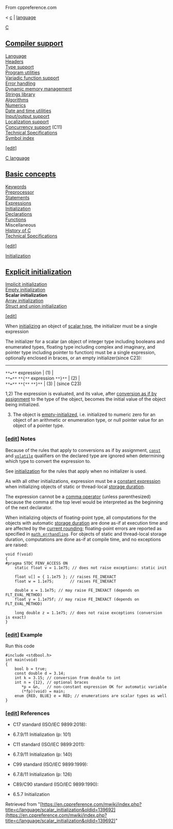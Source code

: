 From cppreference.com

< [c](../../c.html "c")‎ | [language](../language.html "c/language")

[ C](../../c.html "c")

[Compiler support](../compiler_support.html "c/compiler support")  
---  
[Language](../language.html "c/language")  
[Headers](../header.html "c/header")  
[Type support](../types.html "c/types")  
[Program utilities](../program.html "c/program")  
[Variadic function support](../variadic.html "c/variadic")  
[Error handling](../error.html "c/error")  
[Dynamic memory management](../memory.html "c/memory")  
[Strings library](../string.html "c/string")  
[Algorithms](../algorithm.html "c/algorithm")  
[Numerics](../numeric.html "c/numeric")  
[Date and time utilities](../chrono.html "c/chrono")  
[Input/output support](../io.html "c/io")  
[Localization support](../locale.html "c/locale")  
[Concurrency support](../thread.html "c/thread") (C11)  
[Technical Specifications](../experimental.html "c/experimental")  
[Symbol index](../index.html "c/symbol index")  
  
[[edit]](https://en.cppreference.com/mwiki/index.php?title=Template:c/navbar_content&action=edit)

[ C language](../language.html "c/language")

[Basic concepts](basic_concepts.html "c/language/basic concepts")  
---  
[ Keywords](../keyword.html "c/keyword")  
[ Preprocessor](../preprocessor.html "c/preprocessor")  
[ Statements](statements.html "c/language/statements")  
[ Expressions](operators.html "c/language/expressions")  
[ Initialization](initialization.html "c/language/initialization")  
[ Declarations](declarations.html "c/language/declarations")  
[ Functions](functions.html "c/language/functions")  
Miscellaneous  
[ History of C](history.html "c/language/history")  
[Technical Specifications](../experimental.html "c/experimental")  
  
[[edit]](https://en.cppreference.com/mwiki/index.php?title=Template:c/language/navbar_content&action=edit)

[ Initialization](initialization.html "c/language/initialization")

[ Explicit initialization](initialization.html#Explicit_initialization "c/language/initialization")  
---  
[ Implicit initialization](initialization.html#Implicit_initialization "c/language/initialization")  
[ Empty initialization](initialization.html#Empty_initialization "c/language/initialization")  
**Scalar initialization**  
[ Array initialization](array_initialization.html "c/language/array initialization")  
[ Struct and union initialization](struct_initialization.html "c/language/struct initialization")  
  
[[edit]](https://en.cppreference.com/mwiki/index.php?title=Template:c/language/initialization/navbar_content&action=edit)

When [initializing](initialization.html "c/language/initialization") an object of [scalar type](compatible_type.html#Type_groups "c/language/type"), the initializer must be a single expression 

The initializer for a scalar (an object of integer type including booleans and enumerated types, floating type including complex and imaginary, and pointer type including pointer to function) must be a single expression, optionally enclosed in braces, or an empty initializer(since C23):   
  
---  
`**=**` expression |  (1)  |   
`**=**` `**{**` expression `**}**` |  (2)  |   
`**=**` `**{**` `**}**` |  (3)  |  (since C23)  
  
1,2) The expression is evaluated, and its value, after [conversion as if by assignment](conversion.html "c/language/conversion") to the type of the object, becomes the initial value of the object being initialized.

3) The object is [empty-initialized](initialization.html#Empty_initialization "c/language/initialization"), i.e. initialized to numeric zero for an object of an arithmetic or enumeration type, or null pointer value for an object of a pointer type.

### [[edit](https://en.cppreference.com/mwiki/index.php?title=c/language/scalar_initialization&action=edit&section=1 "Edit section: Notes")] Notes

Because of the rules that apply to conversions as if by assignment, [`const`](const.html "c/language/const") and [`volatile`](volatile.html "c/language/volatile") qualifiers on the declared type are ignored when determining which type to convert the expression to. 

See [initialization](initialization.html "c/language/initialization") for the rules that apply when no initializer is used. 

As with all other initializations, expression must be a [constant expression](constant_expression.html "c/language/constant expression") when initializing objects of static or thread-local [storage duration](storage_class_specifiers.html "c/language/storage duration"). 

The expression cannot be a [comma operator](operator_other.html#Comma_operator "c/language/operator other") (unless parenthesized) because the comma at the top level would be interpreted as the beginning of the next declarator. 

When initializing objects of floating-point type, all computations for the objects with automatic [storage duration](storage_class_specifiers.html "c/language/storage duration") are done as-if at execution time and are affected by the [current rounding](../numeric/fenv/FE_round.html "c/numeric/fenv/FE round"); floating-point errors are reported as specified in [`math_errhandling`](../numeric/math/math_errhandling.html "c/numeric/math/math errhandling"). For objects of static and thread-local storage duration, computations are done as-if at compile time, and no exceptions are raised: 
    
    
    void f(void)
    {
    #pragma STDC FENV_ACCESS ON
        static float v = 1.1e75; // does not raise exceptions: static init
     
        float u[] = { 1.1e75 }; // raises FE_INEXACT
        float w = 1.1e75;       // raises FE_INEXACT
     
        double x = 1.1e75; // may raise FE_INEXACT (depends on FLT_EVAL_METHOD)
        float y = 1.1e75f; // may raise FE_INEXACT (depends on FLT_EVAL_METHOD)
     
        long double z = 1.1e75; // does not raise exceptions (conversion is exact)
    }

### [[edit](https://en.cppreference.com/mwiki/index.php?title=c/language/scalar_initialization&action=edit&section=2 "Edit section: Example")] Example

Run this code
    
    
    #include <stdbool.h>
    int main(void)
    {
        bool b = true;
        const double d = 3.14;
        int k = 3.15; // conversion from double to int
        int n = {12}, // optional braces
           *p = &n,   // non-constant expression OK for automatic variable
           (*fp)(void) = main;
        enum {RED, BLUE} e = RED; // enumerations are scalar types as well
    }

### [[edit](https://en.cppreference.com/mwiki/index.php?title=c/language/scalar_initialization&action=edit&section=3 "Edit section: References")] References

  * C17 standard (ISO/IEC 9899:2018): 



    

  * 6.7.9/11 Initialization (p: 101) 



  * C11 standard (ISO/IEC 9899:2011): 



    

  * 6.7.9/11 Initialization (p: 140) 



  * C99 standard (ISO/IEC 9899:1999): 



    

  * 6.7.8/11 Initialization (p: 126) 



  * C89/C90 standard (ISO/IEC 9899:1990): 



    

  * 6.5.7 Initialization 



Retrieved from "[https://en.cppreference.com/mwiki/index.php?title=c/language/scalar_initialization&oldid=139692](https://en.cppreference.com/mwiki/index.php?title=c/language/scalar_initialization&oldid=139692)" 
